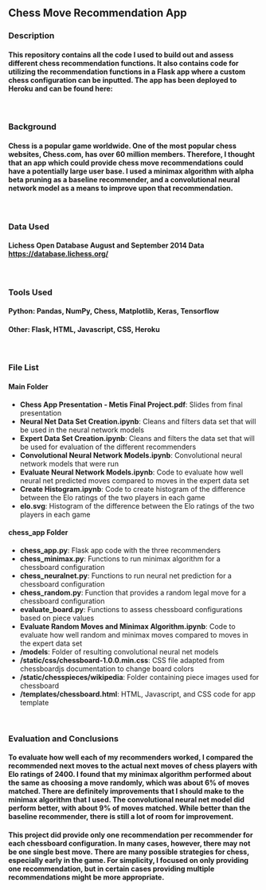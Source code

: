 ## Chess Move Recommendation App

### Description
#### This repository contains all the code I used to build out and assess different chess recommendation functions. It also contains code for utilizing the recommendation functions in a Flask app where a custom chess configuration can be inputted. The app has been deployed to Heroku and can be found here: 
<br>

### Background
#### Chess is a popular game worldwide. One of the most popular chess websites, Chess.com, has over 60 million members. Therefore, I thought that an app which could provide chess move recommendations could have a potentially large user base. I used a minimax algorithm with alpha beta pruning as a baseline recommender, and a convolutional neural network model as a means to improve upon that recommendation.
<br>

### Data Used
#### Lichess Open Database August and September 2014 Data https://database.lichess.org/
<br>

### Tools Used
#### Python: Pandas, NumPy, Chess, Matplotlib, Keras, Tensorflow
#### Other: Flask, HTML, Javascript, CSS, Heroku
<br>

### File List
#### Main Folder
* __Chess App Presentation - Metis Final Project.pdf__: Slides from final presentation
* __Neural Net Data Set Creation.ipynb__: Cleans and filters data set that will be used in the neural network models
* __Expert Data Set Creation.ipynb__: Cleans and filters the data set that will be used for evaluation of the different recommenders
* __Convolutional Neural Network Models.ipynb__: Convolutional neural network models that were run
* __Evaluate Neural Network Models.ipynb__: Code to evaluate how well neural net predicted moves compared to moves in the expert data set
* __Create Histogram.ipynb__: Code to create histogram of the difference between the Elo ratings of the two players in each game
* __elo.svg__: Histogram of the difference between the Elo ratings of the two players in each game
#### chess_app Folder
* __chess_app.py__: Flask app code with the three recommenders
* __chess_minimax.py__: Functions to run minimax algorithm for a chessboard configuration
* __chess_neuralnet.py__: Functions to run neural net prediction for a chessboard configuration
* __chess_random.py__: Function that provides a random legal move for a chessboard configuration
* __evaluate_board.py__: Functions to assess chessboard configurations based on piece values 
* __Evaluate Random Moves and Minimax Algorithm.ipynb__: Code to evaluate how well random and minimax moves compared to moves in the expert data set
* __/models__: Folder of resulting convolutional neural net models
* __/static/css/chessboard-1.0.0.min.css__: CSS file adapted from chessboardjs documentation to change board colors
* __/static/chesspieces/wikipedia__: Folder containing piece images used for chessboard
* __/templates/chessboard.html__: HTML, Javascript, and CSS code for app template
<br>

### Evaluation and Conclusions
#### To evaluate how well each of my recommenders worked, I compared the recommended next moves to the actual next moves of chess players with Elo ratings of 2400. I found that my minimax algorithm performed about the same as choosing a move randomly, which was about 6% of moves matched. There are definitely improvements that I should make to the minimax algorithm that I used. The convolutional neural net model did perform better, with about 9% of moves matched. While better than the baseline recommender, there is still a lot of room for improvement. 
#### This project did provide only one recommendation per recommender for each chessboard configuration. In many cases, however, there may not be one single best move. There are many possible strategies for chess, especially early in the game. For simplicity, I focused on only providing one recommendation, but in certain cases providing multiple recommendations might be more appropriate. 
